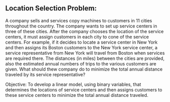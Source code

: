 
## Location Selection Problem:

A company sells and services copy machines to customers in 11 cities throughout the country. 
The company wants to set up service centers in three of these cities. After the company chooses the
location of the service centers, it must assign customers in each city to cone of the service centers. 
For example, if it decides to locate a service center in New York and then assigns its Boston customers 
to the New York service center, a service representative from New York will travel from Boston when services are required there.
The distances (in miles) between the cities are provided, also the estimated annual numbers of trips to the various customers
are given. 
What should thew company do to minimize the total annual distance traveled by its service representative? 

Objective: To develop a linear model, using binary variables, that determines the locations of service centers 
and then assigns customers to these service centers to minimize the total annual distance traveled.
